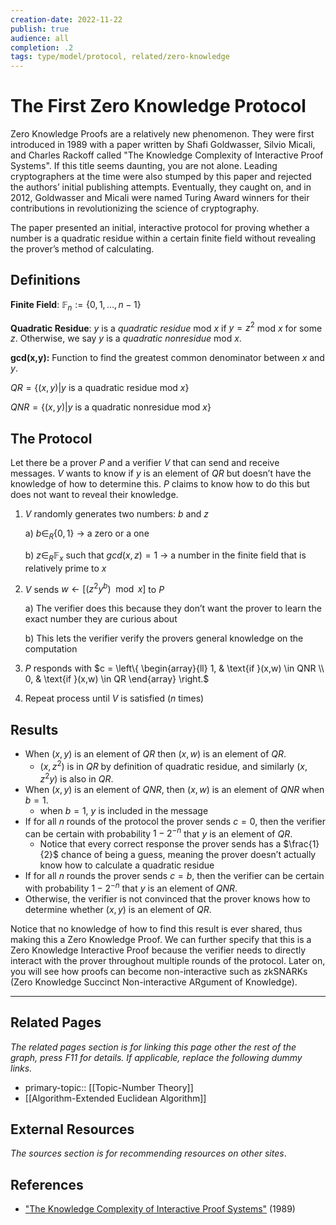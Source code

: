 ```yaml
---
creation-date: 2022-11-22
publish: true
audience: all
completion: .2
tags: type/model/protocol, related/zero-knowledge
---
```

# The First Zero Knowledge Protocol
Zero Knowledge Proofs are a relatively new phenomenon. They were first introduced in 1989 with a paper written by Shafi Goldwasser, Silvio Micali, and Charles Rackoff called "The Knowledge Complexity of Interactive Proof Systems". If this title seems daunting, you are not alone. Leading cryptographers at the time were also stumped by this paper and rejected the authors’ initial publishing attempts. Eventually, they caught on, and in 2012, Goldwasser and Micali were named Turing Award winners for their contributions in revolutionizing the science of cryptography.

The paper presented an initial, interactive protocol for proving whether a number is a quadratic residue within a certain finite field without revealing the prover’s method of calculating.

## Definitions
**Finite Field**: $\mathbb{F}_n := \{0,1, ..., n-1\}$

**Quadratic Residue**: $y$ is a *quadratic residue* mod $x$ if $y=z^2$ mod $x$ for some $z$. Otherwise, we say $y$ is a *quadratic nonresidue* mod $x$.

**gcd(x,y):** Function to find the greatest common denominator between $x$ and $y$.

$QR = \{(x,y)|y \text{ is a quadratic residue mod }x\}$

$QNR = \{(x,y)|y\text{ is a quadratic nonresidue mod }x\}$

## The Protocol
Let there be a prover $P$ and a verifier $V$ that can send and receive messages. $V$ wants to know if $y$ is an element of $QR$ but doesn’t have the knowledge of how to determine this. $P$ claims to know how to do this but does not want to reveal their knowledge. 

1) $V$ randomly generates two numbers: $b$ and $z$

    a) $b\in_R\{0,1\}$ → a zero or a one

    b) $z\in_R\mathbb{F}_x$ such that $gcd(x,z)=1$ → a number in the finite field that is relatively prime to $x$

2) $V$ sends $w \leftarrow [(z^2y^{b}) \mod x]$ to $P$

    a) The verifier does this because they don’t want the prover to learn the exact number they are curious about

    b) This lets the verifier verify the provers general knowledge on the computation

3) $P$ responds with $c = \left\{        \begin{array}{ll}
            1, & \text{if }(x,w) \in QNR \\
            0, & \text{if }(x,w) \in QR
        \end{array}
    \right.$

4) Repeat process until $V$ is satisfied ($n$ times)

## Results
- When $(x,y)$ is an element of $QR$ then $(x,w)$ is an element of $QR$.
    - $(x,z^2)$ is in $QR$ by definition of quadratic residue, and similarly $(x,z^2y)$ is also in $QR$.
- When $(x,y)$ is an element of $QNR$, then $(x,w)$ is an element of $QNR$ when $b=1$.
    - when $b = 1$, $y$ is included in the message
- If for all $n$ rounds of the protocol the prover sends $c=0$, then the verifier can be certain with probability $1-2^{-n}$ that $y$ is an element of $QR$.
    - Notice that every correct response the prover sends has a $\frac{1}{2}$ chance of being a guess, meaning the prover doesn’t actually know how to calculate a quadratic residue
- If for all $n$ rounds the prover sends $c=b$, then the verifier can be certain with probability $1-2^{-n}$ that $y$ is an element of $QNR$.
- Otherwise, the verifier is not convinced that the prover knows how to determine whether $(x,y)$ is an element of $QR$.

Notice that no knowledge of how to find this result is ever shared, thus making this a Zero Knowledge Proof. We can further specify that this is a Zero Knowledge Interactive Proof because the verifier needs to directly interact with the prover throughout multiple rounds of the protocol. Later on, you will see how proofs can become non-interactive such as zkSNARKs (Zero Knowledge Succinct Non-interactive ARgument of Knowledge).

---
## Related Pages
*The related pages section is for linking this page other the rest of the graph, press F11 for details. If applicable, replace the following dummy links.*
- primary-topic:: [[Topic-Number Theory]]
- [[Algorithm-Extended Euclidean Algorithm]]

## External Resources
*The sources section is for recommending resources on other sites*.

## References
- ["The Knowledge Complexity of Interactive Proof Systems"](https://people.csail.mit.edu/silvio/Selected%20Scientific%20Papers/Proof%20Systems/The_Knowledge_Complexity_Of_Interactive_Proof_Systems.pdf) (1989)